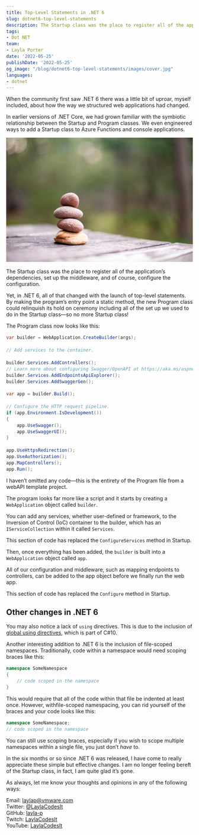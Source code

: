 ```yaml
---
title: Top-Level Statements in .NET 6
slug: dotnet6-top-level-statements
description: The Startup class was the place to register all of the application’s dependencies, set up the middleware, and of course, configure the configuration. Yet, in .NET 6, all of that changed with the launch of top-level statements.
tags:
- Dot NET
team:
- Layla Porter
date: '2022-05-25'
publishDate: '2022-05-25'
og_image: "/blog/dotnet6-top-level-statements/images/cover.jpg"
languages:
- dotnet
---
```


When the community first saw .NET 6 there was a little bit of uproar, myself included, about how the way we structured web applications had changed.

In earlier versions of .NET Core, we had grown familiar with the symbiotic relationship between the Startup and Program classes. We even engineered ways to add a Startup class to Azure Functions and console applications.

![Cover image of a stack of four rocks on a wooden table](images/cover.jpg)

The Startup class was the place to register all of the application’s dependencies, set up the middleware, and of course, configure the configuration.

Yet, in .NET 6, all of that changed with the launch of top-level statements. By making the program’s entry point a static method, the new Program class could relinquish its hold on ceremony including all of the set up we used to do in the Startup class—so no more Startup class!

The Program class now looks like this:

``` csharp
var builder = WebApplication.CreateBuilder(args);

// Add services to the container.

builder.Services.AddControllers();
// Learn more about configuring Swagger/OpenAPI at https://aka.ms/aspnetcore/swashbuckle
builder.Services.AddEndpointsApiExplorer();
builder.Services.AddSwaggerGen();

var app = builder.Build();

// Configure the HTTP request pipeline.
if (app.Environment.IsDevelopment())
{
    app.UseSwagger();
    app.UseSwaggerUI();
}

app.UseHttpsRedirection();
app.UseAuthorization();
app.MapControllers();
app.Run();
```
I haven’t omitted any code—this is the entirety of the Program file from a webAPI template project.

The program looks far more like a script and it starts by creating a `WebApplication` object called `builder`.

You can add any services, whether user-defined or framework, to the Inversion of Control (IoC) container to the builder, which has an `IServiceCollection` within it called `Services`.

This section of code has replaced the `ConfigureServices` method in Startup.

Then, once everything has been added, the `builder` is built into a `WebApplication` object called `app`.  

All of our configuration and middleware, such as mapping endpoints to controllers, can be added to the app object before we finally run the web app.

This section of code has replaced the `Configure` method in Startup.

## Other changes in .NET 6

You may also notice a lack of `using` directives. This is due to the inclusion of [global using directives](/blog/new-global-usings-in-csharp-10/), which is part of C#10.

Another interesting addition to .NET 6 is the inclusion of file-scoped namespaces. Traditionally, code within a namespace would need scoping braces like this:

```csharp
namespace SomeNamespace
{
    // code scoped in the namespace
}
```

This would require that all of the code within that file  be indented at least once. However, withfile-scoped namespacing, you can rid yourself of the braces and your code looks like this:

```csharp
namespace SomeNamespace;
// code scoped in the namespace
```

You can still use scoping braces, especially if you wish to scope multiple namespaces within a single file, you just don’t *have* to.

In the six months or so since .NET 6 was released, I have come to really appreciate these simple but effective changes. I am no longer feeling bereft of the Startup class, in fact, I am quite glad it’s gone.

As always, let me know your thoughts and opinions in any of the following ways:

Email: [laylap@vmware.com](mailto:laylap@vmware.com)  
Twitter: [@LaylaCodesIt](http://twitter.com/laylacodesit)  
GitHub: [layla-p](https://github.com/Layla-P)  
Twitch: [LaylaCodesIt](https://www.twitch.tv/laylacodesit/)  
YouTube: [LaylaCodesIt](https://www.youtube.com/channel/UCrgujxhBlukMz4YH-o1cogQ)  